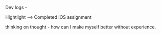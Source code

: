 Dev logs -

Hightlight ==> Completed iOS assignment

thinking on thought - how can I make myself better without experience.